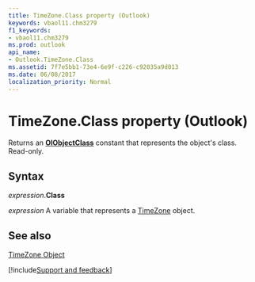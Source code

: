 ```yaml
---
title: TimeZone.Class property (Outlook)
keywords: vbaol11.chm3279
f1_keywords:
- vbaol11.chm3279
ms.prod: outlook
api_name:
- Outlook.TimeZone.Class
ms.assetid: 7f7e5bb1-73e4-6e9f-c226-c92035a9d013
ms.date: 06/08/2017
localization_priority: Normal
---
```



# TimeZone.Class property (Outlook)

Returns an  **[OlObjectClass](Outlook.OlObjectClass.md)** constant that represents the object's class. Read-only.


## Syntax

_expression_.**Class**

_expression_ A variable that represents a [TimeZone](Outlook.TimeZone.md) object.


## See also


[TimeZone Object](Outlook.TimeZone.md)

[!include[Support and feedback](~/includes/feedback-boilerplate.md)]
